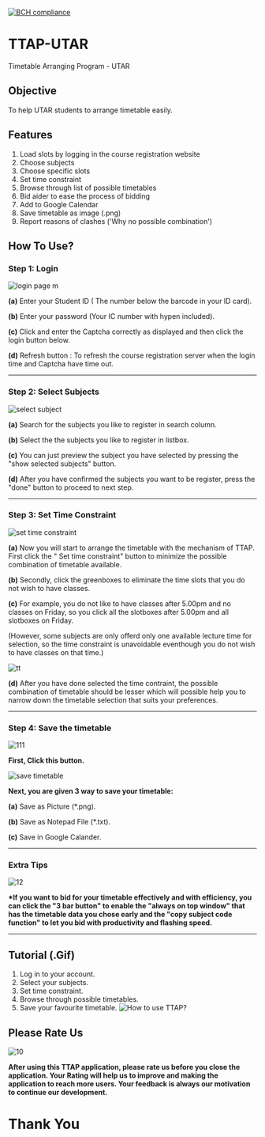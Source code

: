 [![BCH compliance](https://bettercodehub.com/edge/badge/wongjiahau/TTAP-SCC-Assignment-4?branch=master)](https://bettercodehub.com/)
# TTAP-UTAR 
Timetable Arranging Program - UTAR 

## Objective
To help UTAR students to arrange timetable easily.

## Features
1. Load slots by logging in the course registration website
2. Choose subjects
3. Choose specific slots 
4. Set time constraint
5. Browse through list of possible timetables
6. Bid aider to ease the process of bidding 
7. Add to Google Calendar
8. Save timetable as image (.png)
9. Report reasons of clashes ('Why no possible combination')

## How To Use?
### Step 1: Login 

![login page m](https://user-images.githubusercontent.com/29939372/29081570-81a2fe0a-7c95-11e7-8868-3733230d04b9.png)

**(a)** Enter your Student ID ( The number below the barcode in your ID card).

**(b)** Enter your password (Your IC number with hypen included).

**(c)** Click and enter the Captcha correctly as displayed and then click the login button below.

**(d)** Refresh button : To refresh the course registration server when the login time and Captcha have time out.

_____________________________________________________________________________________________

### Step 2: Select Subjects

![select subject](https://user-images.githubusercontent.com/29939372/29110855-b21e3c54-7d1a-11e7-8302-2a9bf9d2b470.png)

**(a)** Search for the subjects you like to register in search column.

**(b)** Select the the subjects you like to register in listbox. 

**(c)** You can just preview the subject you have selected by pressing the "show selected subjects" button.

**(d)** After you have confirmed the subjects you want to be register, press the "done" button to proceed to next step.

_____________________________________________________________________________________________

### Step 3: Set Time Constraint

![set time constraint](https://user-images.githubusercontent.com/29939372/29140565-7ae628ce-7d7d-11e7-8af0-930f9dbd17ba.png)

**(a)** Now you will start to arrange the timetable with the mechanism of TTAP. First click the " Set time constraint" button to minimize the possible combination of timetable available.

**(b)** Secondly, click the greenboxes to eliminate the time slots that you do not wish to have classes. 

**(c)** For example, you do not like to have classes after 5.00pm and no classes on Friday, so you click all the slotboxes after 5.00pm and all slotboxes on Friday.

(However, some subjects are only offerd only one available lecture time for selection, so the time constraint is unavoidable eventhough you do not wish to have classes on that time.)

![tt](https://user-images.githubusercontent.com/29939372/29176259-e9735fd2-7e1d-11e7-8193-2e1f2495bab5.gif)

**(d)** After you have done selected the time contraint, the possible combination of timetable should be lesser which will possible help you to narrow down the timetable selection that suits your preferences.
______________________________________________________________________________________________

### Step 4: Save the timetable

![111](https://user-images.githubusercontent.com/29939372/29328673-f295ba9a-8225-11e7-8b56-4f7f46d177c7.png)

**First, Click this button.**

![save timetable](https://user-images.githubusercontent.com/29939372/29328740-29634498-8226-11e7-99e3-faff125347c1.png)

**Next, you are given 3 way to save your timetable:**

**(a)**  Save as Picture (\*.png).

**(b)**  Save as Notepad File (\*.txt).

**(c)**  Save in Google Calander. 

______________________________________________________________________________________________

### Extra Tips

![12](https://user-images.githubusercontent.com/29939372/29329353-37ddebe8-8228-11e7-82d3-553fcd557e1b.png)

**\*If you want to bid for your timetable effectively and with efficiency, you can click the "3 bar button" to enable the "always on top window" that has the timetable data you chose early and the "copy subject code function" to let you bid with productivity and flashing speed.**

---------------------------------------------------------------------------------------------

## Tutorial (.Gif)
1. Log in to your account. 
2. Select your subjects.
3. Set time constraint.
4. Browse through possible timetables.
5. Save your favourite timetable.
![How to use TTAP?](https://github.com/wongjiahau/TTAP-UTAR/blob/master/TTAP_Tutorial_v2.gif)

## Please Rate Us

![10](https://user-images.githubusercontent.com/29939372/29329753-7d559314-8229-11e7-8da7-d1d32147df0d.PNG)

**After using this TTAP application, please rate us before you close the application.
Your Rating will help us to improve and making the application to reach more users.
Your feedback is always our motivation to continue our development.**

# Thank You

